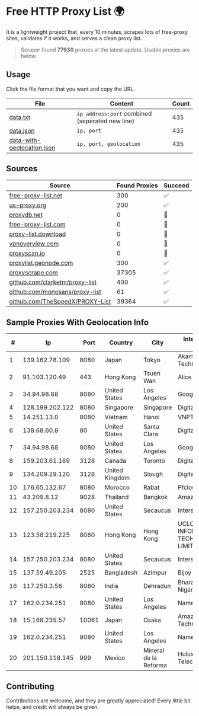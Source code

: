 
# Free HTTP Proxy List 🌍

It is a lightweight project that, every 10 minutes, scrapes lots of free-proxy sites, validates if it works, and serves a clean proxy list.


> Scraper found **77930** proxies at the latest update. Usable proxies are below.

## Usage

Click the file format that you want and copy the URL.


|File|Content|Count|
|----|-------|-----|
|[data.txt](https://raw.githubusercontent.com/themiralay/Proxy-List-World/master/data.txt)|`ip_address:port` combined (seperated new line)|435|
|[data.json](https://raw.githubusercontent.com/themiralay/Proxy-List-World/master/data.json)|`ip, port`|435|
|[data-with-geolocation.json](https://raw.githubusercontent.com/themiralay/Proxy-List-World/master/data-with-geolocation.json)|`ip, port, geolocation`|435|

## Sources

|Source|Found Proxies|Succeed|
|------|-------------|-------|
|[free-proxy-list.net](https://free-proxy-list.net)|300|✅|
|[us-proxy.org](https://www.us-proxy.org)|200|✅|
|[proxydb.net](http://proxydb.net)|0|🚫|
|[free-proxy-list.com](https://free-proxy-list.com/?page=&port=&type%5B%5D=http&type%5B%5D=https&up_time=0&search=Search)|0|🚫|
|[proxy-list.download](https://www.proxy-list.download/HTTP)|0|🚫|
|[vpnoverview.com](https://vpnoverview.com/privacy/anonymous-browsing/free-proxy-servers)|0|🚫|
|[proxyscan.io](https://www.proxyscan.io)|0|🚫|
|[proxylist.geonode.com](https://proxylist.geonode.com/api/proxy-list?limit=300&page=1&sort_by=lastChecked&sort_type=desc&protocols=http,https)|300|✅|
|[proxyscrape.com](https://api.proxyscrape.com/v2/?request=displayproxies&protocol=http&timeout=10000&country=all&ssl=all&anonymity=all)|37305|✅|
|[github.com/clarketm/proxy-list](https://raw.githubusercontent.com/clarketm/proxy-list/master/proxy-list-raw.txt)|400|✅|
|[github.com/monosans/proxy-list](https://raw.githubusercontent.com/monosans/proxy-list/main/proxies/http.txt)|61|✅|
|[github.com/TheSpeedX/PROXY-List](https://raw.githubusercontent.com/TheSpeedX/PROXY-List/master/http.txt)|39364|✅|


## Sample Proxies With Geolocation Info

|#|Ip|Port|Country|City|Internet Service Provider|
|-|--|----|-------|----|-------------------------|
|1|139.162.78.109|8080|Japan|Tokyo|Akamai Technologies, Inc.|
|2|91.103.120.49|443|Hong Kong|Tsuen Wan|Alice Networks LTD|
|3|34.94.98.68|8080|United States|Los Angeles|Google LLC|
|4|128.199.202.122|8080|Singapore|Singapore|DigitalOcean, LLC|
|5|14.251.13.0|8080|Vietnam|Hanoi|VNPT|
|6|138.68.60.8|80|United States|Santa Clara|DigitalOcean, LLC|
|7|34.94.98.68|8080|United States|Los Angeles|Google LLC|
|8|159.203.61.169|3128|Canada|Toronto|DigitalOcean, LLC|
|9|134.209.29.120|3128|United Kingdom|Slough|DigitalOcean, LLC|
|10|176.65.132.67|8080|Morocco|Rabat|Pfcloud UG|
|11|43.209.8.12|9028|Thailand|Bangkok|Amazon.com, Inc.|
|12|157.250.203.234|8080|United States|Secaucus|Interserver, Inc|
|13|123.58.219.225|8080|Hong Kong|Hong Kong|UCLOUD INFORMATION TECHNOLOGY (HK) LIMITED|
|14|157.250.203.234|8080|United States|Secaucus|Interserver, Inc|
|15|137.59.49.205|2525|Bangladesh|Azimpur|Bijoy Online Ltd|
|16|117.250.3.58|8080|India|Dehradun|Bharat Sanchar Nigam Ltd|
|17|162.0.234.251|8080|United States|Los Angeles|Namecheap, Inc.|
|18|15.168.235.57|10061|Japan|Osaka|Amazon Technologies Inc.|
|19|162.0.234.251|8080|United States|Los Angeles|Namecheap, Inc.|
|20|201.150.118.145|999|Mexico|Mineral de la Reforma|Hulux Telecomunicaciones|



## Contributing

Contributions are welcome, and they are greatly appreciated! Every
little bit helps, and credit will always be given.

